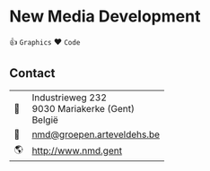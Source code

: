 New Media Development
=====================

:thumbsup: `Graphics` :heart: `Code`

Contact
-------

|                  |                                                      |
|------------------|------------------------------------------------------|
| :office:         | Industrieweg 232<br>9030 Mariakerke (Gent)<br>België |
| :e-mail:         | nmd@groepen.arteveldehs.be                           |
| :earth_americas: | http://www.nmd.gent                                  |
